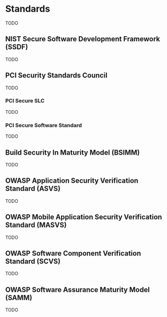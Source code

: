 # Standards
TODO

## NIST Secure Software Development Framework (SSDF)
TODO

## PCI Security Standards Council
TODO

### PCI Secure SLC
TODO

### PCI Secure Software Standard
TODO

## Build Security In Maturity Model (BSIMM)
TODO

## OWASP Application Security Verification Standard (ASVS)
TODO

## OWASP Mobile Application Security Verification Standard (MASVS)
TODO

## OWASP Software Component Verification Standard (SCVS)
TODO

## OWASP Software Assurance Maturity Model (SAMM) 
TODO

<div style="page-break-after: always; visibility: hidden">
\newpage
</div>